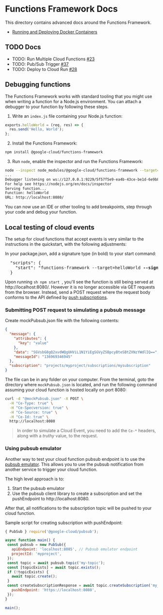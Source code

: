# Functions Framework Docs

This directory contains advanced docs around the Functions Framework.

- [Running and Deploying Docker Containers](docker.md)

## TODO Docs

- TODO: Run Multiple Cloud Functions [#23](https://github.com/GoogleCloudPlatform/functions-framework-nodejs/issues/23)
- TODO: Pub/Sub Trigger [#37](https://github.com/GoogleCloudPlatform/functions-framework-nodejs/issues/37)
- TODO: Deploy to Cloud Run [#28](https://github.com/GoogleCloudPlatform/functions-framework-nodejs/pull/28)

## Debugging functions

The Functions Framework works with standard tooling that you might use when writing a function for a Node.js environment. You can attach a debugger to your function by following these steps.

1. Write an `index.js` file containing your Node.js function:

```js
exports.helloWorld = (req, res) => {
  res.send('Hello, World');
};
```

2. Install the Functions Framework:

```sh
npm install @google-cloud/functions-framework
```

3. Run `node`, enable the inspector and run the Functions Framework:

```sh
node --inspect node_modules/@google-cloud/functions-framework --target=helloWorld
...
Debugger listening on ws://127.0.0.1:9229/5f57f5e9-ea4b-43ce-be1d-6e9b838ade4a
For help see https://nodejs.org/en/docs/inspector
Serving function...
Function: helloWorld
URL: http://localhost:8080/
```

You can now use an IDE or other tooling to add breakpoints, step through your code and debug your function.

## Local testing of cloud events
The setup for cloud functions that accept events is very similar to the instructions in the quickstart, with the following adjustments:

In your package.json, add a signature type (in bold) to your start command:
<pre>
  "scripts": {
    "start": "functions-framework --target=helloWorld <b>--signature-type=event"</b>
  }
</pre>

Upon running ```sh npm start ```, you'll see the function is still being served at http://localhost:8080/. However it is no longer accessible via GET requests from the browser. Instead, send a POST request where the request body conforms to the API defined by [push subscriptions](https://cloud.google.com/pubsub/docs/push).

### Submitting POST request to simulating a pubsub message

Create mockPubsub.json file with the following contents:
```json
{
  "message": {
    "attributes": {
      "key": "value"
    },
    "data": "SGVsbG8gQ2xvdWQgUHViL1N1YiEgSGVyZSBpcyBteSBtZXNzYWdlIQ==",
    "messageId": "136969346945"
  },
  "subscription": "projects/myproject/subscriptions/mysubscription"
}
```

The file can be in any folder on your computer. From the terminal, goto the directory where ```mockPubsub.json``` is located, and run the following command assuming your cloud function is hosted locally on port 8080:
```sh
curl -d "@mockPubsub.json" -X POST \
  -H "Ce-Type: true" \
  -H "Ce-Specversion: true" \
  -H "Ce-Source: true" \
  -H "Ce-Id: true" \
  http://localhost:8080
```

> In order to simulate a Cloud Event, you need to add the ```Ce-*``` headers, along with a _truthy_ value, to the request.

 ### Using pubsub emulator

 Another way to test your cloud function pubsub endpoint is to use the [pubsub emulator](https://cloud.google.com/pubsub/docs/emulator). This allows you to use the pubsub notification from another service to trigger your cloud function.

 The high level approach is to:
 1. Start the pubsub emulator
 2. Use the pubsub client library to create a subscription and set the pushEndpoint to http://localhost:8080.

 After that, all notifications to the subscription topic will be pushed to your cloud function.

 Sample script for creating subscription with pushEndpoint:

 ```js
{ PubSub } require('@google-cloud/pubsub');

async function main() {
  const pubsub = new PubSub({
    apiEndpoint: 'localhost:8085', // Pubsub emulator endpoint
    projectId: 'myproject',
  });
  const topic = await pubsub.topic('my-topic');
  const [topicExists] = await topic.exists();
  if (!topicExists) {
    await topic.create();
  }
  const createSubscriptionResponse = await topic.createSubscription('my_subscription', {
    pushEndpoint: 'https://localhost:8080',
  });
}

main();
 ```
